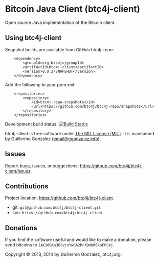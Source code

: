Bitcoin Java Client (btc4j-client)
==================================
Open source Java implementation of the Bitcoin client.

Using btc4j-client
------------------
Snapshot builds are available from GitHub btc4j-repo:

		<dependency>
			<groupId>org.btc4j</groupId>
			<artifactId>btc4j-client</artifactId>
			<version>0.0.3-SNAPSHOT</version>
		</dependency>
		
Add the following to your pom.xml:

		<repositories>
			<repository>
				<id>btc4j-repo-snapshots</id>
				<url>https://github.com/btc4j/btc4j-repo/snapshots</url>
			</repository>
		</repositories>

Development build status: [![Build Status](https://travis-ci.org/btc4j/btc4j-client.png?branch=master)](https://travis-ci.org/btc4j/btc4j-client)

btc4j-client is free software under [The MIT License (MIT)](http://opensource.org/licenses/MIT/ "The MIT License (MIT)"). It is maintained by Guillermo Gonzalez (email@ggonzalez.info).

Issues
------
Report bugs, issues, or suggestions: https://github.com/btc4j/btc4j-client/issues.

Contributions
-------------
Project location: https://github.com/btc4j/btc4j-client.
* git: `git@github.com:btc4j/btc4j-client.git`
* svn: `https://github.com/btc4j/btc4j-client`

Donations
---------
If you find the software useful and would like to make a donation, please send bitcoins to `1ACz6GKw3B6vjoYwGA2hnXDnbR5koFhC4j`.

Copyright &copy; 2013, 2014 by Guillermo Gonzalez, btc4j.org.
